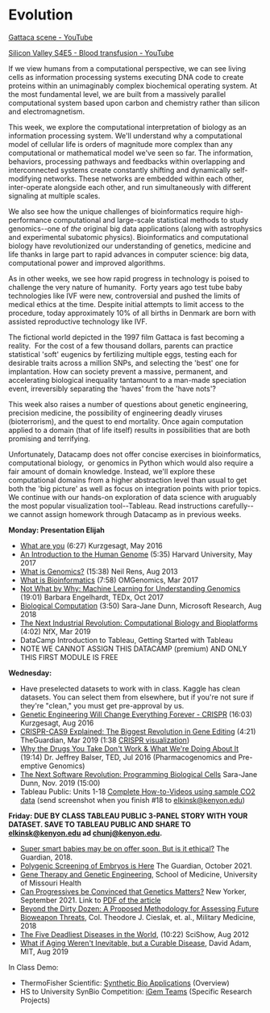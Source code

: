 # Evolution

[Gattaca scene - YouTube](https://youtu.be/LR4xK5ti-jA)



[Silicon Valley S4E5 - Blood transfusion - YouTube](https://youtu.be/hBA0AH-LSbo)



If we view humans from a computational perspective, we can see living cells as information processing systems executing DNA code to create proteins within an unimaginably complex biochemical operating system. At the most fundamental level, we are built from a massively parallel computational system based upon carbon and chemistry rather than silicon and electromagnetism.

This week, we explore the computational interpretation of biology as an information processing system. We'll understand why a computational model of cellular life is orders of magnitude more complex than any computational or mathematical model we've seen so far. The information, behaviors, processing pathways and feedbacks within overlapping and interconnected systems create constantly shifting and dynamically self-modifying networks. These networks are embedded within each other, inter-operate alongside each other, and run simultaneously with different signaling at multiple scales.

We also see how the unique challenges of bioinformatics require high-performance computational and large-scale statistical methods to study genomics--one of *the* original big data applications (along with astrophysics and experimental subatomic physics). Bioinformatics and computational biology have revolutionized our understanding of genetics, medicine and life thanks in large part to rapid advances in computer science: big data, computational power and improved algorithms. 

As in other weeks, we see how rapid progress in technology is poised to challenge the very nature of humanity.  Forty years ago test tube baby technologies like IVF were new, controversial and pushed the limits of medical ethics at the time. Despite initial attempts to limit access to the procedure, today approximately 10% of all births in Denmark are born with assisted reproductive technology like IVF.

The fictional world depicted in the 1997 film Gattaca is fast becoming a reality.  For the cost of a few thousand dollars, parents can practice statistical 'soft' eugenics by fertilizing multiple eggs, testing each for desirable traits across a million SNPs, and selecting the 'best' one for implantation. How can society prevent a massive, permanent, and accelerating biological inequality tantamount to a man-made speciation event, irreversibly separating the 'haves' from the 'have nots'?

This week also raises a number of questions about genetic engineering, precision medicine, the possibility of engineering deadly viruses (bioterrorism), and the quest to end mortality. Once again computation applied to a domain (that of life itself) results in possibilities that are both promising and terrifying.

Unfortunately, Datacamp does not offer concise exercises in bioinformatics, computational biology,  or genomics in Python which would also require a fair amount of domain knowledge. Instead, we'll explore these computational domains from a higher abstraction level than usual to get both the 'big picture' as well as focus on integration points with prior topics. We continue with our hands-on exploration of data science with aruguably the most popular visualization tool--Tableau. Read instructions carefully--we cannot assign homework through Datacamp as in previous weeks.

**Monday: Presentation Elijah**

- [What are you](https://www.youtube.com/watch?v=JQVmkDUkZT4) (6:27) Kurzgesagt, May 2016
- [An Introduction to the Human Genome](https://www.youtube.com/watch?v=jEJp7B6u_dY) (5:35) Harvard University, May 2017
- [What is Genomics?](https://www.youtube.com/watch?v=BoUS65mxnIE) (15:38) Neil Rens, Aug 2013
- [What is Bioinformatics](https://www.youtube.com/watch?v=MuZAsIJ7gSQ) (7:58) OMGenomics, Mar 2017
- [Not What by Why: Machine Learning for Understanding Genomics](https://www.youtube.com/watch?v=uC3SfnbCXmw) (19:01) Barbara Engelhardt, TEDx, Oct 2017
- [Biological Computation](https://www.youtube.com/watch?v=A_bWrfzDuKk) (3:50) Sara-Jane Dunn, Microsoft Research, Aug 2018
- [The Next Industrial Revolution: Computational Biology and Bioplatforms](https://www.youtube.com/watch?v=_18RYW8cBxY) (4:02) NfX, Mar 2019
- DataCamp Introduction to Tableau, Getting Started with Tableau
- NOTE WE CANNOT ASSIGN THIS DATACAMP (premium) AND ONLY THIS FIRST MODULE IS FREE

**Wednesday:**

- Have preselected datasets to work with in class. Kaggle has clean datasets. You can select them from elsewhere, but if you're not sure if they're "clean," you must get pre-approval by us.
- [Genetic Engineering Will Change Everything Forever - CRISPR](https://www.youtube.com/watch?v=jAhjPd4uNFY) (16:03) Kurzgesagt, Aug 2016
- [CRISPR-CAS9 Explained: The Biggest Revolution in Gene Editing](https://www.youtube.com/watch?v=_PU5bCflzEM) (4:21) TheGuardian, Mar 2019 (1:38 [CRISPR visualization](https://www.youtube.com/watch?v=UKbrwPL3wXE))
- [Why the Drugs You Take Don't Work & What We're Doing About It](https://www.youtube.com/watch?v=B8UJMZzdfGc) (19:14) Dr. Jeffrey Balser, TED, Jul 2016 (Pharmacogenomics and Pre-emptive Genomics)
- [The Next Software Revolution: Programming Biological Cells](https://www.youtube.com/watch?v=kdAs3UVgIGg) Sara-Jane Dunn, Nov. 2019 (15:00)
- Tableau Public: Units 1-18 [Complete How-to-Videos using sample CO2 data](https://public.tableau.com/en-us/s/resources) (send screenshot when you finish #18 to elkinsk@kenyon.edu)

**Friday: DUE BY CLASS TABLEAU PUBLIC 3-PANEL STORY WITH YOUR DATASET. SAVE TO TABLEAU PUBLIC AND SHARE TO elkinsk@kenyon.edu ad chunj@kenyon.edu.**

- [Super smart babies may be on offer soon. But is it ethical?](https://www.theguardian.com/commentisfree/2018/nov/19/designer-babies-ethical-genetic-selection-intelligence) The Guardian, 2018.
- [Polygenic Screening of Embryos is Here](https://www.theguardian.com/science/2021/oct/17/polygenic-screening-of-embryos-is-here-but-is-it-ethical) The Guardian, October 2021.
- [Gene Therapy and Genetic Engineering](https://medicine.missouri.edu/centers-institutes-labs/health-ethics/faq/gene-therapy), School of Medicine, University of Missouri Health
- [Can Progressives be Convinced that Genetics Matters?](https://www.newyorker.com/magazine/2021/09/13/can-progressives-be-convinced-that-genetics-matters) New Yorker, September 2021. Link to [PDF of the article](https://drive.google.com/file/d/1wj5jOB66KGH4SZwQ8bCCLt2GOv49tyDe/view?usp=sharing)
- [Beyond the Dirty Dozen: A Proposed Methodology for Assessing Future Bioweapon Threats](https://drive.google.com/file/d/1tql8n4GDNauXPm6k253Logf1g5VaMHlr/view?usp=sharing), Col. Theodore J. Cieslak, et. al., Military Medicine, 2018
- [The Five Deadliest Diseases in the World](https://www.youtube.com/watch?v=gf2bObJGFkg), (10:22) SciShow, Aug 2012
- [What if Aging Weren't Inevitable, but a Curable Disease](https://drive.google.com/file/d/1ti9O7smZXf9sThLUS8_Lsscy8-6Fmh8I/view?usp=sharing), David Adam, MIT, Aug 2019

In Class Demo:

- ThermoFisher Scientific: [Synthetic Bio Applications](https://www.thermofisher.com/us/en/home/life-science/cloning/synthetic-biology/synthetic-biology-applications.html) (Overview)
- HS to University SynBio Competition: [iGem Teams](https://igem.org/Previous_Competitions) (Specific Research Projects)
